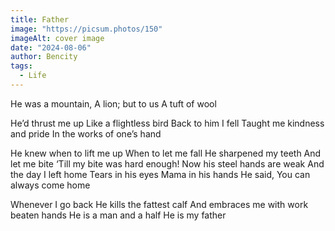 ```yaml
---
title: Father
image: "https://picsum.photos/150"
imageAlt: cover image
date: "2024-08-06"
author: Bencity
tags:
  - Life
---
```


He was a mountain,
A lion; but to us
A tuft of wool

He’d thrust me up
Like a flightless bird
Back to him I fell
Taught me kindness and pride
In the works of one’s hand

He knew when to lift me up
When to let me fall
He sharpened my teeth
And let me bite
‘Till my bite was hard enough!
Now his steel hands are weak
And the day I left home
Tears in his eyes
Mama in his hands
He said,
You can always come home

Whenever I go back
He kills the fattest calf
And embraces me with work beaten hands
He is a man and a half
He is my father
